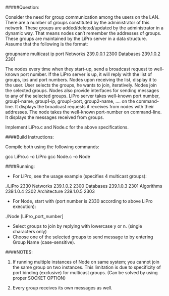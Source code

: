 #####Question:

Consider the need for group communication among the users on the LAN. There are a number of groups constituted by the administrator of this network. These groups are added/deleted/updated by the administrator in a dynamic way. That means nodes can’t remember the addresses of groups. These groups are maintained by the LiPro server in a data structure. Assume that the following is the format:

groupname  multicast ip  port
Networks     239.0.0.1  2300
Databases    239.1.0.2  2301

The nodes every time when they start-up, send a broadcast request to well-known port number. If the LiPro  server is up, it will reply with the list of groups, ips and port numbers. Nodes upon receiving the list, display it to the user. User selects the groups, he wants to join, iteratively. Nodes join the selected groups. Nodes also provide interfaces for sending messages to any of the selected groups. LiPro server takes well-known port number, group1-name, group1-ip, group1-port, group2-name, …. on the command-line. It displays the broadcast requests it receives from nodes with their addresses. The node takes  the well-known port-number on command-line. It 
displays the messages received from groups.

Implement LiPro.c and Node.c for the above specifications.


####Build Instructions:

Compile both using the following commands:

gcc LiPro.c -o LiPro
gcc Node.c -o Node

####Running:

- For LiPro, see the usage example (specifies 4 multicast groups):

./LiPro 2330 Networks 239.1.0.2 2300 Databases 239.1.0.3 2301 Algorithms 239.1.0.4 2302 Architecture 239.1.0.5 2303

- For Node, start with (port number is 2330 according to above LiPro execution):

./Node [LiPro_port_number]

- Select groups to join by replying with lowercase y or n. (single characters only)
- Choose one of the selected groups to send message to by entering Group Name (case-sensitive).

####NOTES:

1. If running multiple instances of Node on same system; you cannot join the same group on two instances. This limitation is due to specificity of port binding (exclusive) for multicast groups. (Can be solved by using proper SOCKET OPTION)

2. Every group receives its own messages as well.
